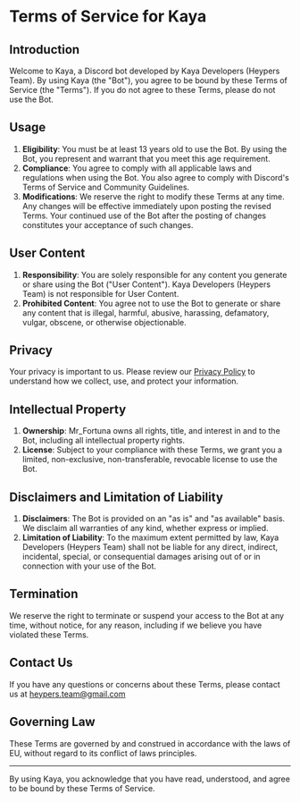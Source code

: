 # Terms of Service for Kaya

## Introduction

Welcome to Kaya, a Discord bot developed by Kaya Developers (Heypers Team). By using Kaya (the "Bot"), you agree to be bound by these Terms of Service (the "Terms"). If you do not agree to these Terms, please do not use the Bot.

## Usage

1. **Eligibility**: You must be at least 13 years old to use the Bot. By using the Bot, you represent and warrant that you meet this age requirement.
2. **Compliance**: You agree to comply with all applicable laws and regulations when using the Bot. You also agree to comply with Discord's Terms of Service and Community Guidelines.
3. **Modifications**: We reserve the right to modify these Terms at any time. Any changes will be effective immediately upon posting the revised Terms. Your continued use of the Bot after the posting of changes constitutes your acceptance of such changes.

## User Content

1. **Responsibility**: You are solely responsible for any content you generate or share using the Bot ("User Content"). Kaya Developers (Heypers Team) is not responsible for User Content.
2. **Prohibited Content**: You agree not to use the Bot to generate or share any content that is illegal, harmful, abusive, harassing, defamatory, vulgar, obscene, or otherwise objectionable.

## Privacy

Your privacy is important to us. Please review our [Privacy Policy](/.) to understand how we collect, use, and protect your information.

## Intellectual Property

1. **Ownership**: Mr_Fortuna owns all rights, title, and interest in and to the Bot, including all intellectual property rights.
2. **License**: Subject to your compliance with these Terms, we grant you a limited, non-exclusive, non-transferable, revocable license to use the Bot.

## Disclaimers and Limitation of Liability

1. **Disclaimers**: The Bot is provided on an "as is" and "as available" basis. We disclaim all warranties of any kind, whether express or implied.
2. **Limitation of Liability**: To the maximum extent permitted by law, Kaya Developers (Heypers Team) shall not be liable for any direct, indirect, incidental, special, or consequential damages arising out of or in connection with your use of the Bot.

## Termination

We reserve the right to terminate or suspend your access to the Bot at any time, without notice, for any reason, including if we believe you have violated these Terms.

## Contact Us

If you have any questions or concerns about these Terms, please contact us at heypers.team@gmail.com

## Governing Law

These Terms are governed by and construed in accordance with the laws of EU, without regard to its conflict of laws principles.

---

By using Kaya, you acknowledge that you have read, understood, and agree to be bound by these Terms of Service.
